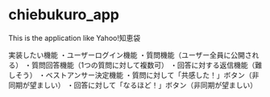 # chiebukuro_app
This is the application like Yahoo!知恵袋

実装したい機能
・ユーザーログイン機能
・質問機能（ユーザー全員に公開される）
・質問回答機能（1つの質問に対して複数可）
・回答に対する返信機能（難しそう）
・ベストアンサー決定機能
・質問に対して「共感した！」ボタン（非同期が望ましい）
・回答に対して「なるほど！」ボタン（非同期が望ましい）
